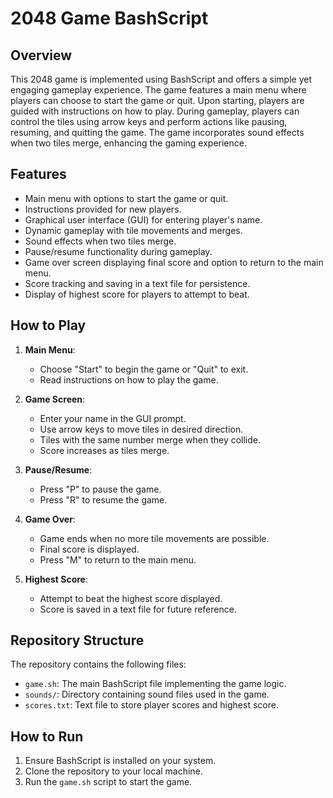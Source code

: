 # 2048 Game BashScript

## Overview

This 2048 game is implemented using BashScript and offers a simple yet engaging gameplay experience. The game features a main menu where players can choose to start the game or quit. Upon starting, players are guided with instructions on how to play. During gameplay, players can control the tiles using arrow keys and perform actions like pausing, resuming, and quitting the game. The game incorporates sound effects when two tiles merge, enhancing the gaming experience.

## Features

- Main menu with options to start the game or quit.
- Instructions provided for new players.
- Graphical user interface (GUI) for entering player's name.
- Dynamic gameplay with tile movements and merges.
- Sound effects when two tiles merge.
- Pause/resume functionality during gameplay.
- Game over screen displaying final score and option to return to the main menu.
- Score tracking and saving in a text file for persistence.
- Display of highest score for players to attempt to beat.

## How to Play

1. **Main Menu**:
   - Choose "Start" to begin the game or "Quit" to exit.
   - Read instructions on how to play the game.

2. **Game Screen**:
   - Enter your name in the GUI prompt.
   - Use arrow keys to move tiles in desired direction.
   - Tiles with the same number merge when they collide.
   - Score increases as tiles merge.

3. **Pause/Resume**:
   - Press "P" to pause the game.
   - Press "R" to resume the game.

4. **Game Over**:
   - Game ends when no more tile movements are possible.
   - Final score is displayed.
   - Press "M" to return to the main menu.

5. **Highest Score**:
   - Attempt to beat the highest score displayed.
   - Score is saved in a text file for future reference.

## Repository Structure

The repository contains the following files:
- `game.sh`: The main BashScript file implementing the game logic.
- `sounds/`: Directory containing sound files used in the game.
- `scores.txt`: Text file to store player scores and highest score.

## How to Run

1. Ensure BashScript is installed on your system.
2. Clone the repository to your local machine.
3. Run the `game.sh` script to start the game.
